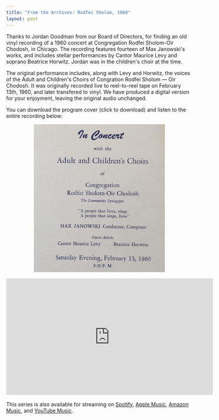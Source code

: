 ```yaml
---
title: "From the Archives: Rodfei Sholom, 1960"
layout: post
---
```


Thanks to Jordan Goodman from our Board of Directors, for finding an old vinyl
recording of a 1960 concert at Congregation Rodfei Sholom-Oir Chodosh, in
Chicago.  The recording features fourteen of Max Janowski's works, and includes
stellar performances by Cantor Maurice Levy and soprano Beatrice Horwitz. 
Jordan was in the children's choir at the time.

The original performance includes, along with Levy and Horwitz, the voices of
the Adult and Children's Choirs of Congration Rodfei Sholom — Oir Chodosh.  It
was originally recorded live to reel-to-reel tape on February 13th, 1960, and later
transfered to vinyl.  We have produced a digital version for your enjoyment, leaving the original audio unchanged.

You can download the program cover (click to download) and listen to the entire recording below:

<center>
<p>
<a download="20250313-Rodfei-Sholom-Program-Cover.jpg"
   href="/images/20250313-Rodfei-Sholom-Program-Cover.jpg" 
   title="Click to download full program cover.">
<img src="/images/20230315-Rodfei-Sholom-thumbnail.png" width="355" height="400" />
</a>
</p>
<iframe width="560" height="315" src="https://www.youtube.com/embed/videoseries?si=7ca3OI96mIOb2bqq&amp;list=OLAK5uy_nUx9RjE8ysKnN2l2CVLj3GF_e2AlckJ80" title="YouTube video player" frameborder="0" allow="accelerometer; autoplay; clipboard-write; encrypted-media; gyroscope; picture-in-picture; web-share" referrerpolicy="strict-origin-when-cross-origin" allowfullscreen></iframe>
</center>

This series is also available for streaming on 
[Spotify](https://open.spotify.com/album/37J6MzMWIxS8Dfu24xuSsC?si=FmVTQqw1QnuowO8flXp0R), 
[Apple Music](https://music.apple.com/us/album/in-concert-with-the-adult-and-childrens/1801738562),
[Amazon Music](https://amazon.com/music/player/albums/B0F19BR2XY?marketplaceId=ATVPDKIKX0DER&musicTerritory=US&ref=dm_sh_xxhXHHtSk3yQKa5Mb7eDg3ug), and 
[YouTube Music](https://music.youtube.com/playlist?list=OLAK5uy_lhTH8eNX_bZSQGmLZyXnzBy7wtWPjXUZk&si=6hYMcaGPMjptC9HA).
